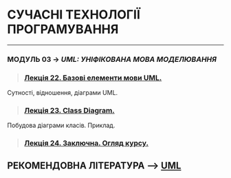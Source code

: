 # **СУЧАСНІ ТЕХНОЛОГІЇ ПРОГРАМУВАННЯ**
***

### **МОДУЛЬ 03** -> *UML: УНІФІКОВАНА МОВА МОДЕЛЮВАННЯ*
>### [**Лекція 22. Базові елементи мови UML.**](/Lections/Modulo_3/2020_MPT_Lec_22_.pdf)
Сутності, відношення, діаграми UML.
>### [**Лекція 23. Class Diagram.**](/Lections/Modulo_3/2020_MPT_Lec_23_.pdf)
Побудова діаграми класів. Приклад.
>### [**Лекція 24.  Заключна. Огляд курсу.**](/Lections/Modulo_3/2020_MPT_Lec_24_.pdf)


## **РЕКОМЕНДОВНА ЛІТЕРАТУРА** --> [**UML**](/Diff_Git_Atom_MarkDown/Atom.md)
